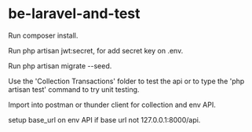 # be-laravel-and-test

Run composer install.

Run php artisan jwt:secret, for add secret key on .env.

Run php artisan migrate --seed.

Use the 'Collection Transactions' folder to test the api or to type the 'php artisan test' command to try unit testing.

Import into postman or thunder client for collection and env API.

setup base_url on env API if base url not 127.0.0.1:8000/api.
